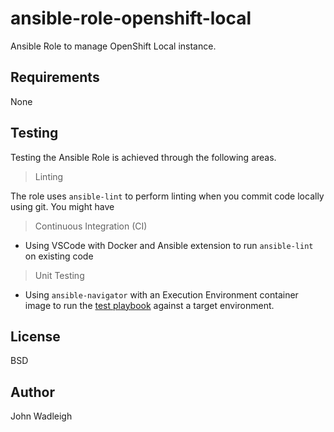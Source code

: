# ansible-role-openshift-local

Ansible Role to manage OpenShift Local instance.

## Requirements

None

## Testing

Testing the Ansible Role is achieved through the following areas.

> Linting

The role uses `ansible-lint` to perform linting when you commit code locally using git. You might have 

> Continuous Integration (CI)

- Using VSCode with Docker and Ansible extension to run `ansible-lint` on existing code

> Unit Testing

- Using `ansible-navigator` with an Execution Environment container image to run the [test playbook](./tests/test.yml) against a target environment.

## License

BSD

## Author

John Wadleigh